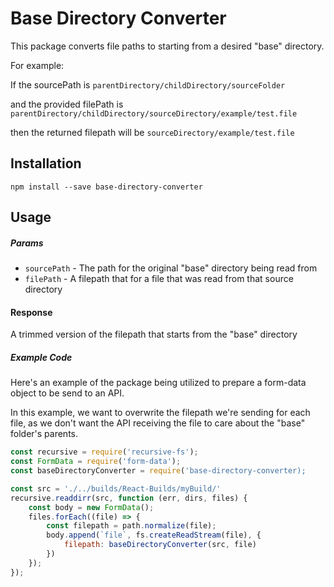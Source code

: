 # Base Directory Converter

This package converts file paths to starting from a desired "base" directory.

For example:

If the sourcePath is `parentDirectory/childDirectory/sourceFolder` 

and the provided filePath is `parentDirectory/childDirectory/sourceDirectory/example/test.file`

then the returned filepath will be `sourceDirectory/example/test.file`

## Installation

```
npm install --save base-directory-converter
```

## Usage

##### Params
* `sourcePath` - The path for the original "base" directory being read from
* `filePath` - A filepath that for a file that was read from that source directory

#### Response
A trimmed version of the filepath that starts from the "base" directory

##### Example Code
Here's an example of the package being utilized to prepare a form-data object to be send to an API.

In this example, we want to overwrite the filepath we're sending for each file, as we don't want the API receiving the file to care about the "base" folder's parents.

```javascript
const recursive = require('recursive-fs');
const FormData = require('form-data');
const baseDirectoryConverter = require('base-directory-converter);

const src = './../builds/React-Builds/myBuild/'
recursive.readdirr(src, function (err, dirs, files) {
    const body = new FormData();
    files.forEach((file) => {
        const filepath = path.normalize(file);
        body.append(`file`, fs.createReadStream(file), {
            filepath: baseDirectoryConverter(src, file)
        })
    });
});
```
